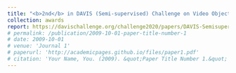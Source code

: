 ```yaml
---
title: "<b>2nd</b> in DAVIS (Semi-supervised) Challenge on Video Object Segmentation 2020. CVPR 2020."
collection: awards
report: https://davischallenge.org/challenge2020/papers/DAVIS-Semisupervised-Challenge-2nd-Team.pdf
# permalink: /publication/2009-10-01-paper-title-number-1
# date: 2009-10-01
# venue: 'Journal 1'
# paperurl: 'http://academicpages.github.io/files/paper1.pdf'
# citation: 'Your Name, You. (2009). &quot;Paper Title Number 1.&quot; <i>Journal 1</i>. 1(1).'
---
```

